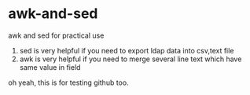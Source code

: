 # awk-and-sed
awk and sed for practical use

1. sed is very helpful if you need to export ldap data into csv,text file
2. awk is very helpful if you need to merge several line text which have same value in field


oh yeah, this is for testing github too.

